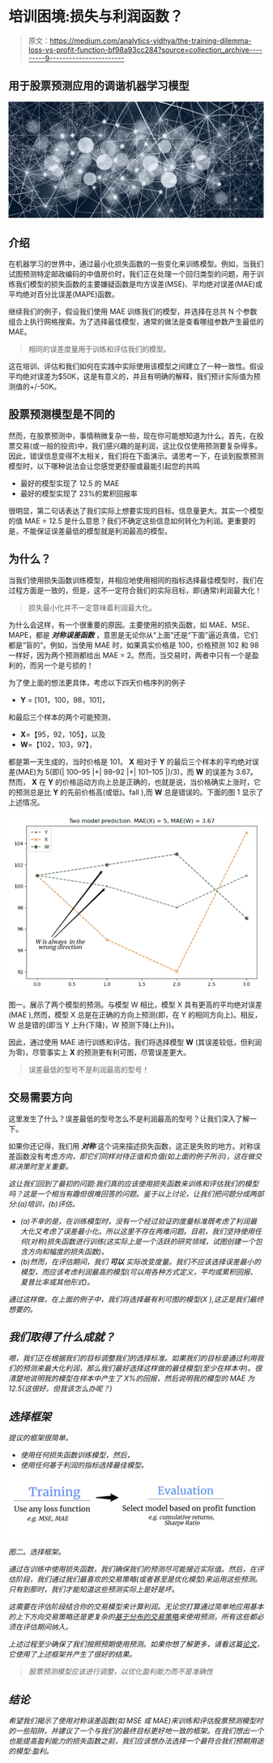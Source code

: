 # 培训困境:损失与利润函数？

> 原文：<https://medium.com/analytics-vidhya/the-training-dilemma-loss-vs-profit-function-bf98a93cc284?source=collection_archive---------9----------------------->

## 用于股票预测应用的调谐机器学习模型

![](img/d4d4db2293ff38debf4207bfd824e3c1.png)

## 介绍

在机器学习的世界中，通过最小化损失函数的一些变化来训练模型。例如，当我们试图预测特定邮政编码的中值房价时，我们正在处理一个回归类型的问题，用于训练我们模型的损失函数的主要嫌疑函数是均方误差(MSE)、平均绝对误差(MAE)或平均绝对百分比误差(MAPE)函数。

继续我们的例子，假设我们使用 MAE 训练我们的模型，并选择在总共 N 个参数组合上执行网格搜索。为了选择最佳模型，通常的做法是查看哪组参数产生最低的 MAE。

> 相同的误差度量用于训练和评估我们的模型。

这在培训、评估和我们如何在实践中实际使用该模型之间建立了一种一致性。假设平均绝对误差为$50K，这是有意义的，并且有明确的解释，我们预计实际值为预测值的+/-50K。

## 股票预测模型是不同的

然而，在股票预测中，事情稍微复杂一些，现在你可能想知道为什么。首先，在股票交易(或一般的投资)中，我们感兴趣的是利润，这比仅仅使用预测要复杂得多。因此，错误信息变得不太相关，我们将在下面演示。请思考一下，在谈到股票预测模型时，以下哪种说法会让您感觉更舒服或最能引起您的共鸣

*   最好的模型实现了 12.5 的 MAE
*   最好的模型实现了 23%的累积回报率

很明显，第二句话表达了我们实际上想要实现的目标。信息量更大。其实一个模型的值 MAE = 12.5 是什么意思？我们不确定这些信息如何转化为利润。更重要的是，不能保证误差最低的模型就是利润最高的模型。

## **为什么？**

当我们使用损失函数训练模型，并相应地使用相同的指标选择最佳模型时，我们在过程方面是一致的，但是，这不一定符合我们的实际目标，即(通常)利润最大化！

> 损失最小化并不一定意味着利润最大化。

为什么会这样，有一个很重要的原因。主要使用的损失函数，如 MAE、MSE、MAPE，都是 ***对称误差函数*** ，意思是无论你从“上面”还是“下面”逼近真值，它们都是“盲的”。例如，当使用 MAE 时，如果真实价格是 100，价格预测 102 和 98 一样好，因为两个预测都给出 MAE = 2。然而，当交易时，两者中只有一个是盈利的，而另一个是亏损的！

为了使上面的想法更具体，考虑以下四天价格序列的例子

*   **Y** = [101，100，98，101]，

和最后三个样本的两个可能预测，

*   **X**=【95，92，105】，以及
*   **W**=【102，103，97】，

都是第一天生成的，当时价格是 101。 **X** 相对于 **Y** 的最后三个样本的平均绝对误差(MAE)为 5(即(| 100–95 |+| 98–92 |+| 101–105 |)/3)，而 **W** 的误差为 3.67。然而， **X** 在 **Y** 的价格运动方向上总是正确的，也就是说，当价格确实上涨时，它的预测总是比 **Y** 的先前价格高(或低)。fall ),而 **W** 总是错误的。下面的图 1 显示了上述情况。

![](img/e4a083249cd30cf34432253237c6ff6f.png)

图一。展示了两个模型的预测。与模型 W 相比，模型 X 具有更高的平均绝对误差(MAE ),然而，模型 X 总是在正确的方向上预测(即，在 Y 的相同方向上)。相反，W 总是错的(即当 Y 上升(下降)，W 预测下降(上升))。

因此，通过使用 MAE 进行训练和评估，我们将选择模型 **W** (其误差较低，但利润为零)，尽管事实上 **X** 的预测更有利可图，尽管误差更大。

> 误差最低的型号不是利润最高的型号！

## 交易需要方向

这里发生了什么？误差最低的型号怎么不是利润最高的型号？让我们深入了解一下。

如果你还记得，我们用 ***对称*** 这个词来描述损失函数，这正是失败的地方。对称误差函数没有考虑*方向，即它们同样对待正值和负值(如上面的例子所示)，这在做交易决策时至关重要。*

*这让我们回到了最初的问题:*我们真的应该使用损失函数来训练和评估我们的模型吗？这是一个相当有趣但很难回答的问题。鉴于以上讨论，让我们把问题分成两部分:(a)培训，(b)评估。**

*   *(a)不幸的是，在训练模型时，没有一个经过验证的度量标准既考虑了利润最大化又考虑了误差最小化。所以这里不存在两难问题。目前，我们坚持使用任何(对称)损失函数进行训练(这实际上是一个活跃的研究领域，试图创建一个包含方向和幅度的损失函数)。*
*   *(b)然而，在评估期间，我们 ***可以*** 实际改变度量。我们不应该选择误差最小的模型，而应该考虑利润最高的模型(可以用各种方式定义，平均或累积回报、夏普比率或其他形式)。*

*通过这样做，在上面的例子中，我们将选择最有利可图的模型(X ),这正是我们最终想要的。*

## *我们取得了什么成就？*

*嗯，我们正在根据我们的目标调整我们的选择标准。如果我们的目标是通过利用我们的预测来最大化利润，那么我们最好选择这样做的最佳模型(至少在样本中)。很清楚地说明我的模型在样本中产生了 X%的回报，然后说明我的模型的 MAE 为 12.5(这很好，但我该怎么办呢？)*

## ***选择框架***

*提议的框架很简单。*

*   *使用任何损失函数训练模型，然后，*
*   *使用任何基于利润的指标选择最佳模型。*

*![](img/ddfee6ddd8522974f561f99f9e820b95.png)*

*图二。选择框架。*

*通过在训练中使用损失函数，我们确保我们的预测尽可能接近实际值。然后，在评估阶段，我们通过我们最喜欢的交易策略(或者甚至是优化模型)来运用这些预测。只有到那时，我们才能知道这些预测实际上是好是坏。*

*这需要在评估阶段结合你的交易模型来计算利润。无论您打算通过简单地应用基本的上下方向交易策略还是更复杂的[基于分布的交易策略](/swlh/stock-trading-strategy-utilizing-the-distribution-of-predicted-returns-ff5051f13bec)来使用预测，所有这些都必须在评估期间纳入。*

*上述过程至少确保了我们按照预期使用预测。如果你想了解更多，请看这篇[论文](https://www.sciencedirect.com/science/article/pii/S1568494620305056)，它使用了上述框架并产生了很好的结果。*

> *股票预测模型应该进行调整，以优化盈利能力而不是准确性*

## ***结论***

*希望我们揭示了使用对称误差函数(如 MSE 或 MAE)来训练和评估股票预测模型时的一些陷阱，并建议了一个与我们的最终目标更好地一致的框架。在我们想出一个也能提高盈利能力的损失函数之前，我们应该想办法选择一个最符合我们预期用途的模型:盈利。*